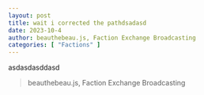 ```yaml
---
layout: post
title: wait i corrected the pathdsadasd
date: 2023-10-4
author: beauthebeau.js, Faction Exchange Broadcasting
categories: [ "Factions" ]
---
```

asdasdasddasd

> beauthebeau.js, 
> Faction Exchange Broadcasting
